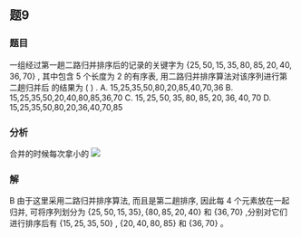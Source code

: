## 题9
### 题目
一组经过第一趟二路归并排序后的记录的关键字为 $\{ {25},{50},{15},{35},{80},{85},{20},{40},{36},{70}\}$ , 其中包含 5 个长度为 2 的有序表, 用二路归并排序算法对该序列进行第二趟归并后 的结果为 ( ) .
A. 15,25,35,50,80,20,85,40,70,36 
B. 15,25,35,50,20,40,80,85,36,70
C. ${15},{25},{50},{35},{80},{85},{20},{36},{40},{70}$ 
D. 15,25,35,50,80,20,36,40,70,85
### 分析
合并的时候每次拿小的
![](https://img.hwenyi.tech/202410011513083.webp)
### 解
B
由于这里采用二路归并排序算法, 而且是第二趟排序, 因此每 4 个元素放在一起归并, 可将序列划分为 $\{ {25},{50},{15},{35}\} ,\{ {80},{85},{20},{40}\}$ 和 $\{ {36},{70}\}$ ,分别对它们进行排序后有 $\{ {15},{25},{35},{50}\}$ , $\{ {20},{40},{80},{85}\}$ 和 $\{ {36},{70}\}$ 。